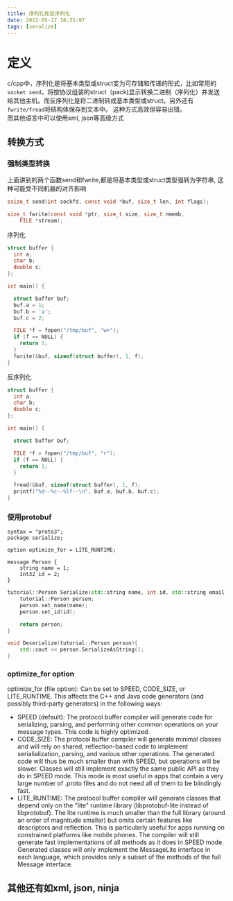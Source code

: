 ```yaml
---
title: 序列化和反序列化
date: 2022-05-17 16:35:07
tags: [seralize]
---
```


# 定义

c/cpp中，序列化是将基本类型或struct变为可存储和传递的形式，比如常用的`socket send`，将按协议组装的struct（pack)显示转换二进制（序列化）并发送给其他主机。而反序列化是将二进制转成基本类型或struct。另外还有`fwrite/fread`将结构体保存到文本中。 这种方式高效但容易出错。  
而其他语言中可以使用xml, json等高级方式

## 转换方式

### 强制类型转换

上面讲到的两个函数send和fwrite,都是将基本类型或struct类型强转为字符串, 这种可能受不同机器的对齐影响
```c
ssize_t send(int sockfd, const void *buf, size_t len, int flags);

size_t fwrite(const void *ptr, size_t size, size_t nmemb,
    FILE *stream);
```

序列化
```c
struct buffer {
  int a;
  char b;
  double c;
};

int main() {

  struct buffer buf;
  buf.a = 1;
  buf.b = 'a';
  buf.c = 2;

  FILE *f = fopen("/tmp/buf", "w+");
  if (f == NULL) {
    return 1;
  }
  fwrite(&buf, sizeof(struct buffer), 1, f);
}
```

反序列化
```c
struct buffer {
  int a;
  char b;
  double c;
};

int main() {

  struct buffer buf;

  FILE *f = fopen("/tmp/buf", "r");
  if (f == NULL) {
    return 1;
  }

  fread(&buf, sizeof(struct buffer), 1, f);
  printf("%d--%c--%lf--\n", buf.a, buf.b, buf.c);
}
```

### 使用protobuf

```
syntax = "proto3";
package serialize;

option optimize_for = LITE_RUNTIME;

message Person {
	string name = 1;
	int32 id = 2;
}
```

```c++
tutorial::Person Serialize(std::string name, int id, std::string email){
    tutorial::Person person;
    person.set_name(name);
    person.set_id(id);

    return person;
}

void Deserialize(tutorial::Person person){
    std::cout << person.SerializeAsString();
}
```

### optimize_for option

optimize_for (file option): Can be set to SPEED, CODE_SIZE, or LITE_RUNTIME. This affects the C++ and Java code generators (and possibly third-party generators) in the following ways:

- SPEED (default): The protocol buffer compiler will generate code for serializing, parsing, and performing other common operations on your message types. This code is highly optimized.
- CODE_SIZE: The protocol buffer compiler will generate minimal classes and will rely on shared, reflection-based code to implement serialialization, parsing, and various other operations. The generated code will thus be much smaller than with SPEED, but operations will be slower. Classes will still implement exactly the same public API as they do in SPEED mode. This mode is most useful in apps that contain a very large number of .proto files and do not need all of them to be blindingly fast.
- LITE_RUNTIME: The protocol buffer compiler will generate classes that depend only on the "lite" runtime library (libprotobuf-lite instead of libprotobuf). The lite runtime is much smaller than the full library (around an order of magnitude smaller) but omits certain features like descriptors and reflection. This is particularly useful for apps running on constrained platforms like mobile phones. The compiler will still generate fast implementations of all methods as it does in SPEED mode. Generated classes will only implement the MessageLite interface in each language, which provides only a subset of the methods of the full Message interface.

## 其他还有如xml, json, ninja